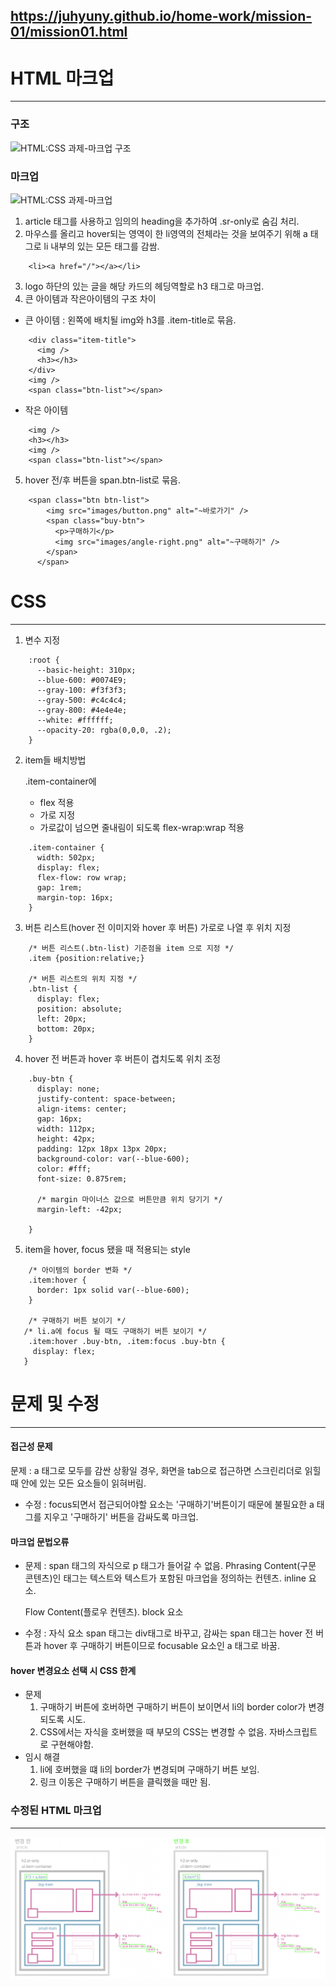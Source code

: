 https://juhyuny.github.io/home-work/mission-01/mission01.html 
---


# HTML 마크업 
---
### 구조
![HTML:CSS 과제-마크업 구조](https://github.com/juhyuny/home-work/assets/141771716/f2b6e1d8-5a4c-4673-a514-fca7878b6c62)


### 마크업
![HTML:CSS 과제-마크업](https://github.com/juhyuny/home-work/assets/141771716/6b9905d8-f3be-42cd-8283-2af671816cf0)




1. article 태그를 사용하고 임의의 heading을 추가하여 .sr-only로 숨김 처리.
2. 마우스를 올리고 hover되는 영역이 한 li영역의 전체라는 것을 보여주기 위해 a 태그로 li 내부의 있는 모든 태그를 감쌈.
   
```
    <li><a href="/"></a></li>
```


3. logo 하단의 있는 글을 해당 카드의 헤딩역할로 h3 태그로 마크업.
4. 큰 아이템과 작은아이템의 구조 차이
  - 큰 아이템 : 왼쪽에 배치될 img와 h3를 .item-title로 묶음.

```
    <div class="item-title">
      <img />
      <h3></h3>
    </div>
    <img />
    <span class="btn-list"></span>
```


  - 작은 아이템 

```
    <img />
    <h3></h3>
    <img />
    <span class="btn-list"></span>
```


5. hover 전/후 버튼을 span.btn-list로 묶음.

```
    <span class="btn btn-list">
        <img src="images/button.png" alt="~바로가기" />
        <span class="buy-btn">
          <p>구매하기</p>
          <img src="images/angle-right.png" alt="~구매하기" />
        </span>
      </span>
```



# CSS
---
1. 변수 지정

```
    :root {
      --basic-height: 310px;
      --blue-600: #0074E9;
      --gray-100: #f3f3f3;
      --gray-500: #c4c4c4;
      --gray-800: #4e4e4e;
      --white: #ffffff;
      --opacity-20: rgba(0,0,0, .2);
    }
```


2. item들 배치방법


   .item-container에
   - flex 적용
   - 가로 지정
   - 가로값이 넘으면 줄내림이 되도록 flex-wrap:wrap 적용

```
    .item-container {
      width: 502px;
      display: flex;
      flex-flow: row wrap;
      gap: 1rem;
      margin-top: 16px;
    }
```


3. 버튼 리스트(hover 전 이미지와 hover 후 버튼) 가로로 나열 후 위치 지정

```
    /* 버튼 리스트(.btn-list) 기준점을 item 으로 지정 */
    .item {position:relative;}

    /* 버튼 리스트의 위치 지정 */
    .btn-list {
      display: flex;
      position: absolute;
      left: 20px;
      bottom: 20px; 
    }
```

4. hover 전 버튼과 hover 후 버튼이 겹치도록 위치 조정

```
    .buy-btn {
      display: none;
      justify-content: space-between;
      align-items: center;
      gap: 16px;
      width: 112px;
      height: 42px;
      padding: 12px 18px 13px 20px;
      background-color: var(--blue-600);
      color: #fff;
      font-size: 0.875rem;

      /* margin 마이너스 값으로 버튼만큼 위치 당기기 */
      margin-left: -42px;

    }
```

5. item을 hover, focus 됐을 때 적용되는 style

```
    /* 아이템의 border 변화 */
    .item:hover {
      border: 1px solid var(--blue-600);
    }

    /* 구매하기 버튼 보이기 */
   /* li.a에 focus 될 때도 구매하기 버튼 보이기 */
    .item:hover .buy-btn, .item:focus .buy-btn {
     display: flex;
   }
```


# 문제 및 수정
---
#### 접근성 문제
  문제 : a 태그로 모두를 감싼 상황일 경우, 화면을 tab으로 접근하면 스크린리더로 읽힐 때 안에 있는 모든 요소들이 읽혀버림.
  - 수정 : focus되면서 접근되어야할 요소는 '구매하기'버튼이기 때문에 불필요한 a 태그를 지우고 '구매하기' 버튼을 감싸도록 마크업.
  
  
#### 마크업 문법오류 
  - 문제 : span 태그의 자식으로 p 태그가 들어갈 수 없음.
          <span> 
          Phrasing Content(구문 콘텐츠)인 <span> 태그는 텍스트와 텍스트가 포함된 마크업을 정의하는 컨텐츠. inline 요소.
          <p> 
          Flow Content(플로우 컨텐츠). block 요소
          
  - 수정 : 자식 요소 span 태그는 div태그로 바꾸고, 감싸는 span 태그는 hover 전 버튼과 hover 후 구매하기 버튼이므로 focusable 요소인 a 태그로 바꿈. 
  

#### hover 변경요소 선택 시 CSS 한계
  - 문제
    1. 구매하기 버튼에 호버하면 구매하기 버튼이 보이면서 li의 border color가 변경되도록 시도.
    2. CSS에서는 자식을 호버했을 때 부모의 CSS는 변경할 수 없음. 자바스크립트로 구현해야함. 
  - 임시 해결 
    1. li에 호버했을 떄 li의 border가 변경되며 구매하기 버튼 보임.
    2. 링크 이동은 구매하기 버튼을 클릭했을 때만 됨.
  
  
  
### 수정된 HTML 마크업
---
![수정된 HTML 마크업 구조](./images/home-work-structure.png)



